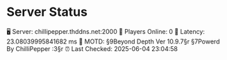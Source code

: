 # Server Status

🖥 Server: chillipepper.thddns.net:2000
👥 Players Online: 0
📶 Latency: 23.08039995841682 ms
📝 MOTD: §9Beyond Depth Ver 10.9.7§r
§7Powerd By ChilliPepper :3§r
⏰ Last Checked: 2025-06-04 23:04:58
